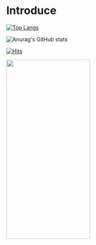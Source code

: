# Introduce



[![Top Langs](https://github-readme-stats.vercel.app/api/top-langs/?username=dsungc1111)](https://github.com/anuraghazra/github-readme-stats)


![Anurag's GitHub stats](https://github-readme-stats.vercel.app/api?username=dsungc1111&hide=contribs,prs&show_icons=true&theme=테마)

[![Hits](https://hits.seeyoufarm.com/api/count/incr/badge.svg?url=https%3A%2F%2Fgithub.com%2Fdsungc1111&count_bg=%2379C83D&title_bg=%23555555&icon=&icon_color=%23E7E7E7&title=hits&edge_flat=false)](https://hits.seeyoufarm.com)


<img src="https://github.com/user-attachments/assets/61fa8043-74ac-4c0d-8adc-4729092b69c5" width="220" height="470"/>

